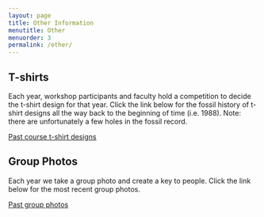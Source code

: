 ```yaml
---
layout: page
title: Other Information
menutitle: Other
menuorder: 3
permalink: /other/
---
```

## T-shirts

Each year, workshop participants and faculty hold a competition to decide the t-shirt design for that year. Click the link below for the fossil history of t-shirt designs all the way back to the beginning of time (i.e. 1988). Note: there are unfortunately a few holes in the fossil record.

[Past course t-shirt designs](/tshirts)

## Group Photos

Each year we take a group photo and create a key to people. Click the link below for the most recent group photos.

[Past group photos](/group-photos/)
